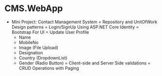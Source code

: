 # CMS.WebApp

- Mini Project: Contact Management System
 = Repository and UnitOfWork Design patterns
 = Login/SignUp Using ASP.NET Core Identity
 = Bootstrap For UI
 = Update User Profile
	- Name
	- MobileNo
	- Image (File Upload)
	- Designation
	- Country (DropdownList)
	- Gender (Radio Button)
 = Client-side and Server Side validations
 = CRUD Operations with Paging
